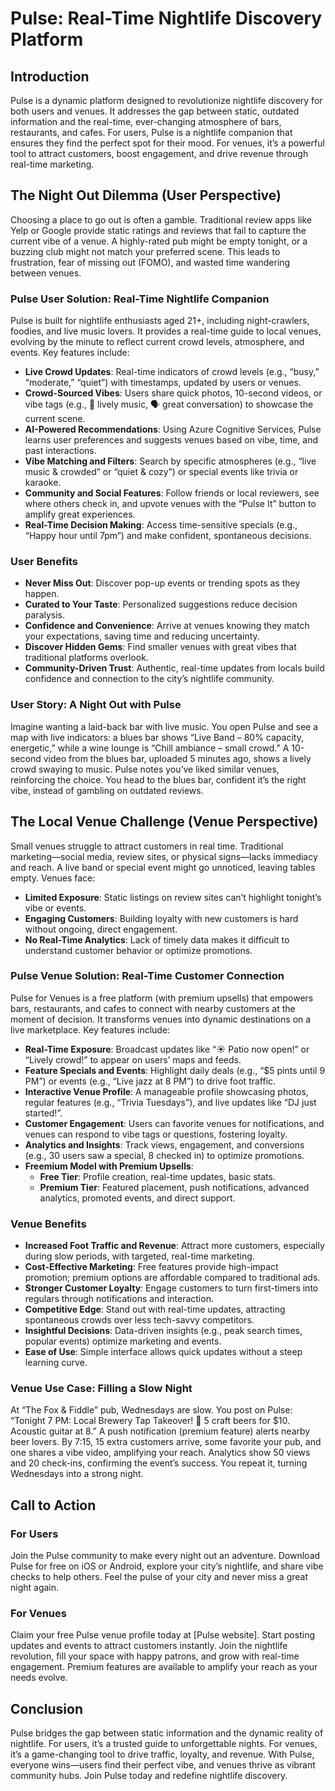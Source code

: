 # Pulse: Real-Time Nightlife Discovery Platform

## Introduction

Pulse is a dynamic platform designed to revolutionize nightlife discovery for both users and venues. It addresses the gap between static, outdated information and the real-time, ever-changing atmosphere of bars, restaurants, and cafes. For users, Pulse is a nightlife companion that ensures they find the perfect spot for their mood. For venues, it’s a powerful tool to attract customers, boost engagement, and drive revenue through real-time marketing.

## The Night Out Dilemma (User Perspective)

Choosing a place to go out is often a gamble. Traditional review apps like Yelp or Google provide static ratings and reviews that fail to capture the current vibe of a venue. A highly-rated pub might be empty tonight, or a buzzing club might not match your preferred scene. This leads to frustration, fear of missing out (FOMO), and wasted time wandering between venues.

### Pulse User Solution: Real-Time Nightlife Companion

Pulse is built for nightlife enthusiasts aged 21+, including night-crawlers, foodies, and live music lovers. It provides a real-time guide to local venues, evolving by the minute to reflect current crowd levels, atmosphere, and events. Key features include:

- **Live Crowd Updates**: Real-time indicators of crowd levels (e.g., “busy,” “moderate,” “quiet”) with timestamps, updated by users or venues.
- **Crowd-Sourced Vibes**: Users share quick photos, 10-second videos, or vibe tags (e.g., 💃 lively music, 🗣️ great conversation) to showcase the current scene.
- **AI-Powered Recommendations**: Using Azure Cognitive Services, Pulse learns user preferences and suggests venues based on vibe, time, and past interactions.
- **Vibe Matching and Filters**: Search by specific atmospheres (e.g., “live music & crowded” or “quiet & cozy”) or special events like trivia or karaoke.
- **Community and Social Features**: Follow friends or local reviewers, see where others check in, and upvote venues with the “Pulse It” button to amplify great experiences.
- **Real-Time Decision Making**: Access time-sensitive specials (e.g., “Happy hour until 7pm”) and make confident, spontaneous decisions.

### User Benefits

- **Never Miss Out**: Discover pop-up events or trending spots as they happen.
- **Curated to Your Taste**: Personalized suggestions reduce decision paralysis.
- **Confidence and Convenience**: Arrive at venues knowing they match your expectations, saving time and reducing uncertainty.
- **Discover Hidden Gems**: Find smaller venues with great vibes that traditional platforms overlook.
- **Community-Driven Trust**: Authentic, real-time updates from locals build confidence and connection to the city’s nightlife community.

### User Story: A Night Out with Pulse

Imagine wanting a laid-back bar with live music. You open Pulse and see a map with live indicators: a blues bar shows “Live Band – 80% capacity, energetic,” while a wine lounge is “Chill ambiance – small crowd.” A 10-second video from the blues bar, uploaded 5 minutes ago, shows a lively crowd swaying to music. Pulse notes you’ve liked similar venues, reinforcing the choice. You head to the blues bar, confident it’s the right vibe, instead of gambling on outdated reviews.

## The Local Venue Challenge (Venue Perspective)

Small venues struggle to attract customers in real time. Traditional marketing—social media, review sites, or physical signs—lacks immediacy and reach. A live band or special event might go unnoticed, leaving tables empty. Venues face:

- **Limited Exposure**: Static listings on review sites can’t highlight tonight’s vibe or events.
- **Engaging Customers**: Building loyalty with new customers is hard without ongoing, direct engagement.
- **No Real-Time Analytics**: Lack of timely data makes it difficult to understand customer behavior or optimize promotions.

### Pulse Venue Solution: Real-Time Customer Connection

Pulse for Venues is a free platform (with premium upsells) that empowers bars, restaurants, and cafes to connect with nearby customers at the moment of decision. It transforms venues into dynamic destinations on a live marketplace. Key features include:

- **Real-Time Exposure**: Broadcast updates like “☀️ Patio now open!” or “Lively crowd!” to appear on users’ maps and feeds.
- **Feature Specials and Events**: Highlight daily deals (e.g., “$5 pints until 9 PM”) or events (e.g., “Live jazz at 8 PM”) to drive foot traffic.
- **Interactive Venue Profile**: A manageable profile showcasing photos, regular features (e.g., “Trivia Tuesdays”), and live updates like “DJ just started!”.
- **Customer Engagement**: Users can favorite venues for notifications, and venues can respond to vibe tags or questions, fostering loyalty.
- **Analytics and Insights**: Track views, engagement, and conversions (e.g., 30 users saw a special, 8 checked in) to optimize promotions.
- **Freemium Model with Premium Upsells**:
  - **Free Tier**: Profile creation, real-time updates, basic stats.
  - **Premium Tier**: Featured placement, push notifications, advanced analytics, promoted events, and direct support.

### Venue Benefits

- **Increased Foot Traffic and Revenue**: Attract more customers, especially during slow periods, with targeted, real-time marketing.
- **Cost-Effective Marketing**: Free features provide high-impact promotion; premium options are affordable compared to traditional ads.
- **Stronger Customer Loyalty**: Engage customers to turn first-timers into regulars through notifications and interaction.
- **Competitive Edge**: Stand out with real-time updates, attracting spontaneous crowds over less tech-savvy competitors.
- **Insightful Decisions**: Data-driven insights (e.g., peak search times, popular events) optimize marketing and events.
- **Ease of Use**: Simple interface allows quick updates without a steep learning curve.

### Venue Use Case: Filling a Slow Night

At “The Fox & Fiddle” pub, Wednesdays are slow. You post on Pulse: “Tonight 7 PM: Local Brewery Tap Takeover! 🍺 5 craft beers for $10. Acoustic guitar at 8.” A push notification (premium feature) alerts nearby beer lovers. By 7:15, 15 extra customers arrive, some favorite your pub, and one shares a vibe video, amplifying your reach. Analytics show 50 views and 20 check-ins, confirming the event’s success. You repeat it, turning Wednesdays into a strong night.

## Call to Action

### For Users
Join the Pulse community to make every night out an adventure. Download Pulse for free on iOS or Android, explore your city’s nightlife, and share vibe checks to help others. Feel the pulse of your city and never miss a great night again.

### For Venues
Claim your free Pulse venue profile today at [Pulse website]. Start posting updates and events to attract customers instantly. Join the nightlife revolution, fill your space with happy patrons, and grow with real-time engagement. Premium features are available to amplify your reach as your needs evolve.

## Conclusion

Pulse bridges the gap between static information and the dynamic reality of nightlife. For users, it’s a trusted guide to unforgettable nights. For venues, it’s a game-changing tool to drive traffic, loyalty, and revenue. With Pulse, everyone wins—users find their perfect vibe, and venues thrive as vibrant community hubs. Join Pulse today and redefine nightlife discovery.